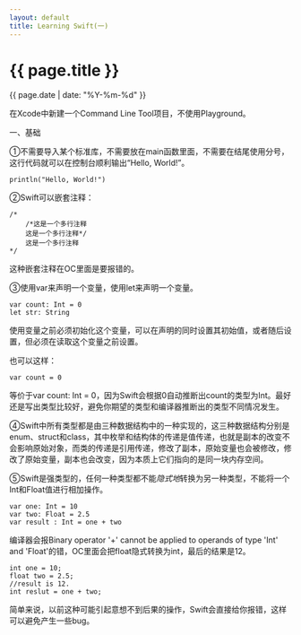 ```yaml
---
layout: default
title: Learning Swift(一)
---
```

{{ page.title }}
=============
{{ page.date | date: "%Y-%m-%d" }}

在Xcode中新建一个Command Line Tool项目，不使用Playground。

一、基础

①不需要导入某个标准库，不需要放在main函数里面，不需要在结尾使用分号，这行代码就可以在控制台顺利输出“Hello, World!”。

	println("Hello, World!")

②Swift可以嵌套注释：

	/*
	    /*这是一个多行注释
	    这是一个多行注释*/
	    这是一个多行注释
	*/

这种嵌套注释在OC里面是要报错的。

③使用var来声明一个变量，使用let来声明一个变量。

	var count: Int = 0
	let str: String

使用变量之前必须初始化这个变量，可以在声明的同时设置其初始值，或者随后设置，但必须在读取这个变量之前设置。

也可以这样：

	var count = 0

等价于var count: Int = 0，因为Swift会根据0自动推断出count的类型为Int。最好还是写出类型比较好，避免你期望的类型和编译器推断出的类型不同情况发生。

④Swift中所有类型都是由三种数据结构中的一种实现的，这三种数据结构分别是enum、struct和class，其中枚举和结构体的传递是值传递，也就是副本的改变不会影响原始对象，而类的传递是引用传递，修改了副本，原始变量也会被修改，修改了原始变量，副本也会改变，因为本质上它们指向的是同一块内存空间。

⑤Swift是强类型的，任何一种类型都不能*隐式地*转换为另一种类型，不能将一个Int和Float值进行相加操作。

	var one: Int = 10
	var two: Float = 2.5
	var result : Int = one + two

编译器会报Binary operator '+' cannot be applied to operands of type 'Int' and 'Float'的错，OC里面会把float隐式转换为int，最后的结果是12。

	int one = 10;
    float two = 2.5;
    //result is 12.
    int reslut = one + two;

简单来说，以前这种可能引起意想不到后果的操作，Swift会直接给你报错，这样可以避免产生一些bug。



